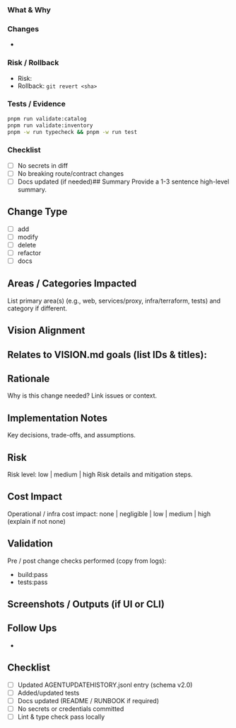 ### What & Why

<!-- Summary + link to issue/vision -->

### Changes

-

### Risk / Rollback

- Risk:
- Rollback: `git revert <sha>`

### Tests / Evidence

```bash
pnpm run validate:catalog
pnpm run validate:inventory
pnpm -w run typecheck && pnpm -w run test
```

### Checklist

- [ ] No secrets in diff
- [ ] No breaking route/contract changes
- [ ] Docs updated (if needed)## Summary
      Provide a 1-3 sentence high-level summary.

## Change Type

- [ ] add
- [ ] modify
- [ ] delete
- [ ] refactor
- [ ] docs

## Areas / Categories Impacted

List primary area(s) (e.g., web, services/proxy, infra/terraform, tests) and category if different.

## Vision Alignment

## Relates to VISION.md goals (list IDs & titles):

## Rationale

Why is this change needed? Link issues or context.

## Implementation Notes

Key decisions, trade-offs, and assumptions.

## Risk

Risk level: low | medium | high
Risk details and mitigation steps.

## Cost Impact

Operational / infra cost impact: none | negligible | low | medium | high (explain if not none)

## Validation

Pre / post change checks performed (copy from logs):

- build:pass
- tests:pass

## Screenshots / Outputs (if UI or CLI)

## Follow Ups

-

## Checklist

- [ ] Updated AGENTUPDATEHISTORY.jsonl entry (schema v2.0)
- [ ] Added/updated tests
- [ ] Docs updated (README / RUNBOOK if required)
- [ ] No secrets or credentials committed
- [ ] Lint & type check pass locally
